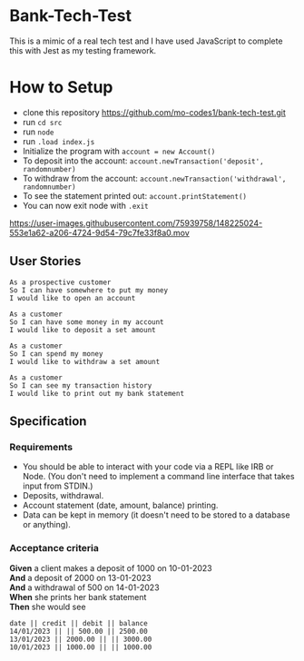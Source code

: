 # Bank-Tech-Test

This is a mimic of a real tech test and I have used JavaScript to complete this with Jest as my testing framework. 

# How to Setup

- clone this repository https://github.com/mo-codes1/bank-tech-test.git
- run ```cd src```
- run ```node```
- run ```.load index.js```
- Initialize the program with ```account = new Account()```
- To deposit into the account: ```account.newTransaction('deposit', randomnumber)```
- To withdraw from the account: ```account.newTransaction('withdrawal', randomnumber)```
- To see the statement printed out: ```account.printStatement()```
- You can now exit node with ```.exit```



https://user-images.githubusercontent.com/75939758/148225024-553e1a62-a206-4724-9d54-79c7fe33f8a0.mov

## User Stories
```
As a prospective customer
So I can have somewhere to put my money
I would like to open an account

As a customer
So I can have some money in my account 
I would like to deposit a set amount

As a customer 
So I can spend my money 
I would like to withdraw a set amount

As a customer 
So I can see my transaction history
I would like to print out my bank statement

``` 



## Specification

### Requirements

* You should be able to interact with your code via a REPL like IRB or Node.  (You don't need to implement a command line interface that takes input from STDIN.)
* Deposits, withdrawal.
* Account statement (date, amount, balance) printing.
* Data can be kept in memory (it doesn't need to be stored to a database or anything).

### Acceptance criteria

**Given** a client makes a deposit of 1000 on 10-01-2023  
**And** a deposit of 2000 on 13-01-2023  
**And** a withdrawal of 500 on 14-01-2023  
**When** she prints her bank statement  
**Then** she would see

```
date || credit || debit || balance
14/01/2023 || || 500.00 || 2500.00
13/01/2023 || 2000.00 || || 3000.00
10/01/2023 || 1000.00 || || 1000.00
```

